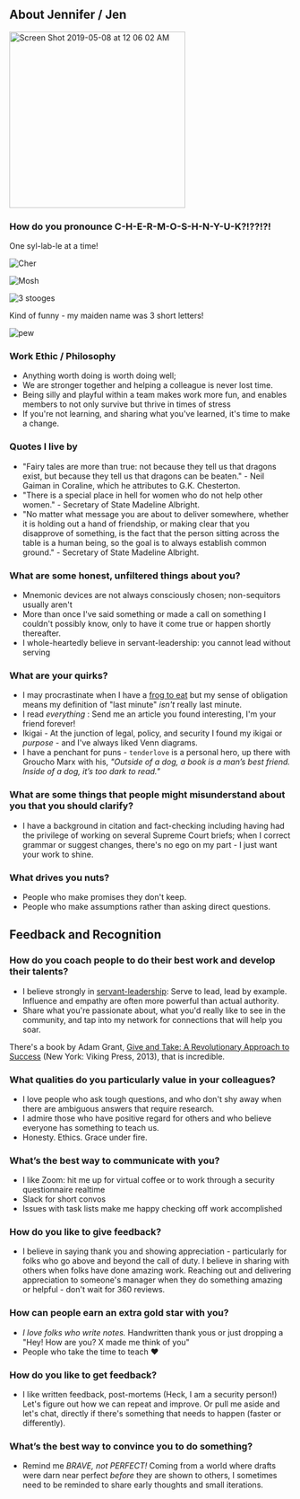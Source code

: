 ## About Jennifer / Jen

<img width="314" alt="Screen Shot 2019-05-08 at 12 06 02 AM" src="https://user-images.githubusercontent.com/31934692/57356395-31846680-7125-11e9-863f-ba9a87e96b03.png">

### How do you pronounce C-H-E-R-M-O-S-H-N-Y-U-K?!??!?!

One syl-lab-le at a time!

![Cher](https://user-images.githubusercontent.com/31934692/73994503-99611b00-490a-11ea-852d-2598571716bb.gif)

![Mosh](https://user-images.githubusercontent.com/31934692/73994506-9c5c0b80-490a-11ea-8f68-43e243819dfe.gif)

![3 stooges](https://user-images.githubusercontent.com/31934692/73994508-9cf4a200-490a-11ea-83bb-0e80c50c80f1.gif)

Kind of funny - my maiden name was 3 short letters!

![pew](https://user-images.githubusercontent.com/31934692/73994695-450a6b00-490b-11ea-9260-20e63e65a55e.gif)

### Work Ethic / Philosophy

* Anything worth doing is worth doing well; 
* We are stronger together and helping a colleague is never lost time.
* Being silly and playful within a team makes work more fun, and enables members to not only survive but thrive in times of stress
* If you're not learning, and sharing what you've learned, it's time to make a change.

### Quotes I live by
* "Fairy tales are more than true: not because they tell us that dragons exist, but because they tell us that dragons can be beaten."  - Neil Gaiman in Coraline, which he attributes to G.K. Chesterton.
* "There is a special place in hell for women who do not help other women." - Secretary of State Madeline Albright.
* "No matter what message you are about to deliver somewhere, whether it is holding out a hand of friendship, or making clear that you disapprove of something, is the fact that the person sitting across the table is a human being, so the goal is to always establish common ground." - Secretary of State Madeline Albright.


### What are some honest, unfiltered things about you?
* Mnemonic devices are not always consciously chosen; non-sequitors usually aren't
* More than once I've said something or made a call on something I couldn't possibly know, only to have it come true or happen shortly thereafter.
* I whole-heartedly believe in servant-leadership: you cannot lead without serving


### What are your quirks?
* I may procrastinate when I have a [frog to eat](https://blog.noisli.com/what-it-means-to-eat-the-frog/) but my sense of obligation means my definition of "last minute" _isn't_ really last minute.
* I read _everything_ : Send me an article you found interesting, I'm your friend forever!
* Ikigai - At the junction of legal, policy, and security I found my ikigai or _purpose_ - and I've always liked Venn diagrams. 
* I have a penchant for puns - `tenderlove` is a personal hero, up there with Groucho Marx with his, _"Outside of a dog, a book is a man’s best friend. Inside of a dog, it’s too dark to read."_ 


### What are some things that people might misunderstand about you that you should clarify?
* I have a background in citation and fact-checking including having had the privilege of working on several Supreme Court briefs; when I correct grammar or suggest changes, there's no ego on my part - I just want your work to shine.


### What drives you nuts?
* People who make promises they don't keep. 
* People who make assumptions rather than asking direct questions.


## Feedback and Recognition 

### How do you coach people to do their best work and develop their talents?
* I believe strongly in [servant-leadership](https://hbswk.hbs.edu/item/why-isnt-servant-leadership-more-prevalent): Serve to lead, lead by example. Influence and empathy are often more powerful than actual authority.
* Share what you're passionate about, what you'd really like to see in the community, and tap into my network for connections that will help you soar.

There's a book by Adam Grant, [Give and Take: A Revolutionary Approach to Success](http://www.amazon.com/Give-Take-Revolutionary-Approach-Success/dp/0670026557) (New York: Viking Press, 2013), that is incredible.

### What qualities do you particularly value in your colleagues?
* I love people who ask tough questions, and who don't shy away when there are ambiguous answers that require research. 
* I admire those who have positive regard for others and who believe everyone has something to teach us.
* Honesty. Ethics. Grace under fire. 

### What’s the best way to communicate with you?
* I like Zoom: hit me up for virtual coffee or to work through a security questionnaire realtime
* Slack for short convos
* Issues with task lists make me happy checking off work accomplished
	 
### How do you like to give feedback?
* I believe in saying thank you and showing appreciation - particularly for folks who go above and beyond the call of duty. I believe in sharing with others when folks have done amazing work. Reaching out and delivering appreciation to someone's manager when they do something amazing or helpful - don't wait for 360 reviews. 

### How can people earn an extra gold star with you?
* *I love folks who write notes.* Handwritten thank yous or just dropping a "Hey! How are you? X made me think of you"
* People who take the time to teach :heart: 

### How do you like to get feedback?
* I like written feedback, post-mortems (Heck, I am a security person!) Let's figure out how we can repeat and improve. Or pull me aside and let's chat, directly if there's something that needs to happen (faster or differently). 

### What’s the best way to convince you to do something?
* Remind me _BRAVE, not PERFECT!_ Coming from a world where drafts were darn near perfect _before_ they are shown to others, I sometimes need to be reminded to share early thoughts and small iterations.

